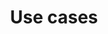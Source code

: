 ---
layout:       default
title:        Use cases
parent:       SIP Specification
nav_order:    9
nav_exclude:  false
has_children: true
---